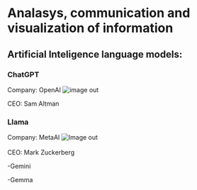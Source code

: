 # Analasys, communication and visualization of information

## Artificial Inteligence language models:

### ChatGPT
Company: OpenAI
![image out](/imagens/OpenaAI.png)

CEO: Sam Altman

<h3> Llama </h3>
Company: MetaAI
<img src="Imagens/MetaAI.png" alt="Image out">
<br><br>
CEO: Mark Zuckerberg

-Gemini

-Gemma
